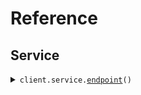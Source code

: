 # Reference
## Service
<details><summary><code>client.service.<a href="src/seed/service/client.py">endpoint</a>()</code></summary>
<dl>
<dd>

#### 🔌 Usage

<dl>
<dd>

<dl>
<dd>

```python
from seed import SeedAccept
client = SeedAccept(token="YOUR_TOKEN", base_url="https://yourhost.com/path/to/api", )
client.service.endpoint()

```
</dd>
</dl>
</dd>
</dl>

#### ⚙️ Parameters

<dl>
<dd>

<dl>
<dd>

**request_options:** `typing.Optional[RequestOptions]` — Request-specific configuration.
    
</dd>
</dl>
</dd>
</dl>


</dd>
</dl>
</details>

